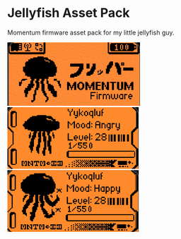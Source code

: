 # Jellyfish Asset Pack

Momentum firmware asset pack for my little jellyfish guy.

![](example1.png)
![](example2.png)
![](example3.png)